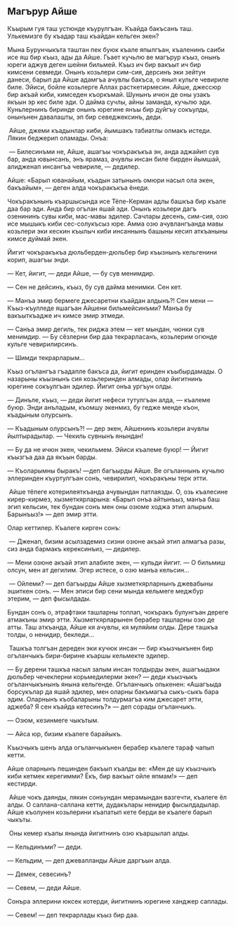 ## Магърур Айше

Къырым гуя таш устюнде къурулгъан.
Къайда бакъсанъ таш.
Улькемизге бу къадар таш къайдан кельген экен?

Мына Бурунчыкъта таштан пек буюк къале япылгъан, къаленинъ саиби исе яш бир къыз, ады да Айше.
Гъает кучьлю ве магърур къыз, онынъ юреги аджув деген шейни бильмей.
Къыз ич бир вакъыт ич бир кимсени севмеди.
Онынъ козьлери сим-сия, дерсинъ эки зейтун данеси, барып да Айше адамгъа ачувлы бакъса, о янып кульге чевириле биле.
Эйиси, бойле козьлерге Аллах расткетирмесин.
Айше, джессюр бир акъай киби, кимседен къоркъмай.
Шунынъ ичюн де оны узакъ якъын эр кес биле эди.
О дайма сучлы, айны заманда, кучьлю эди.
Куньлернинъ биринде онынъ юрегине янъы бир дуйгъу сокъулды, онынънен давалашты, эп бир севеджексинъ, деди.

 Айше, джеми къадынлар киби, йымшакъ табиатлы олмакъ истеди.
Лякин беджерип оламады.
Онъа:

 — Билесинъми не, Айше, ашагъы чокъракъкъа эн, анда аджайип сув бар, анда ювынсанъ, энъ ярамаз, ачувлы инсан биле бирден йымшай, алидженап инсангъа чевириле, — дедилер.

Айше: «Барып юванайым, къадын затынынъ омюри насыл ола экен, бакъайым», — деген алда чокъракъкъа ёнеди.

Чокъракънынъ къаршысында исе Тёпе-Керман адлы башкъа бир къале даа бар эди.
Анда бир огълан яшай эди.
Онынъ козьлери дагъ озенининъ сувы киби, мас-мавы эдилер.
Сачлары десенъ, сим-сия, озю исе мышыкъ киби сес-солукъсыз юре.
Амма озю ачувлангъанда мавы козьлери эки кескин къылыч киби инсаннынъ башыны кесип аткъаныны кимсе дуймай экен.

Йигит чокъракъкъа дюльберден-дюльбер бир къызнынъ кельгенини корип, ашагъы энди.

— Кет, йигит, — деди Айше, — бу сув менимдир.

— Сен не дейсинъ, къыз, бу сув дайма менимки.
Сен кет.

— Манъа эмир бермеге джесаретни къайдан алдынъ?!
Сен мени — Къыз-къулледе яшагъан Айшени бильмейсинъми?
Манъа бу вакъыткъадже ич кимсе эмир этмеди.

— Санъа эмир дегиль, тек риджа этем — кет мындан, чюнки сув менимдир. — Бу сёзлерни бир даа текрарласанъ, козьлерим огюнде кульге чевирилирсинъ.

— Шимди текрарларым...

Къыз огълангъа гъадапле бакъса да, йигит еринден къыбырдамады.
О назарыны къызнынъ сия козьлеринден алмады, олар йигитнинъ юрегине сокъулгъан эдилер.
Йигит онъа ургъун олды.

— Динъле, къыз, — деди йигит нефеси тутулгъан алда, — къалеме буюр.
Энди анъладым, къомшу экенмиз, бу гедже менде къон, къадыным олурсынъ.

— Къадыным олурсынъ?! — дер экен, Айшенинъ козьлери ачувлы йылтырадылар. — Чекиль сувнынъ янындан!

— Бу да не ичюн экен, чекильмем.
Эйиси къалеме буюр! — Йигит къызгъа даа да якъын барды.

— Къоларымны быракъ! —деп багъырды Айше.
Ве огъланнынъ кучьлю эллеринден къуртулгъан сонъ, чевирилип, чокъракъны терк этти.

 Айше тёпеге котерилеяткъанда ачувындан патлаязды.
О, озь къалесине кирер-кирмез, хызметкярларына: «Барып онъа айтынъыз, манъа баш эгип кельсин, тек бундан сонъ мен оны озюме ходжа этип алырым.
Барынъыз!» — деп эмир этти.

Олар кеттилер.
Къалеге кирген сонъ:

 — Дженап, бизим асылзадемиз сизни озюне акъай этип алмагъа разы, сиз анда бармакъ керексинъиз, — дедилер.

— Мени озюне акъай этип алабиле экен, — кульди йигит. — О бильмиш олсун, мен ат дегилим.
Эгер истесе, о озю манъа кельсин...

 — Ойлеми? — деп багъырды Айше хызметкярларнынъ джевабыны эшиткен сонъ. — Мен эписи бир сени мында кельмеге меджбур этерим, — деп фысылдады.

Бундан сонъ о, этрафтаки ташларны топлап, чокъракъ булунгъан дереге атмакъны эмир этти.
Хызметкярларынен берабер ташларны озю де атты.
Таш аткъанда, Айше кя ачувлы, кя муляйим олды.
Дере ташкъа толды, о ненидир, бекледи...

 Ташкъа толгъан дереден эки кучюк инсан — бир къызчыкънен бир огъланчыкъ бири-бирине къаршы кельмекте эдилер.

— Бу дерени ташкъа насыл залым инсан толдырды экен, ашагъыдаки дюльбер чечеклерни корьмедилерми экен? — деди къызчыкъ огъланчыкънынъ янына кельгенде.
Огъланчыкъ опькенен: «Ашагъыда борсукълар да яшай эдилер, мен оларны бакъмагъа сыкъ-сыкъ бара эдим.
Оларнынъ къобаларыны толдурмагъа ким джесарет этти, аджеба?
Я сен къайда кетесинъ?» — деп сорады огъланчыкъ.

— Озюм, кезинмеге чыкътым.

— Айса юр, бизим къалеге барайыкъ.

Къызчыкъ шенъ алда огъланчыкънен берабер къалеге тараф чапып кетти.

Айше оларнынъ пешинден бакъып къалды ве: «Мен де шу къызчыкъ киби кетмек керегимми?
Ёкъ, бир вакъыт ойле япмам!» — деп кестирди.

 Айше чокъ даянды, лякин сонъундан мерамындан вазгечти, къалеге ёл алды.
О саллана-саллана кетти, дудакълары ненидир фысылдадылар.
Айше къолунен козьлерини къапатып кете берди ве къалеге барып чыкъты.

 Оны кемер къапы янында йигитнинъ озю къаршылап алды.

— Кельдинъми? — деди.

— Кельдим, — деп джевапланды Айше даргъын алда.

— Демек, севесинъ?

— Севем, — деди Айше.

Сонъра эллерини юксек котерди, йигитнинъ юрегине ханджер саплады.

— Севем! — деп текрарлады къыз бир даа.

